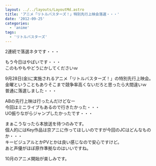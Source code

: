 ```yaml
---
layout: ../../layouts/LayoutMd.astro
title: 'アニメ「リトルバスターズ！」特別先行上映会落選・・・'
date: '2012-09-25'
categories:
  - 'anime'
tags:
  - 'リトルバスターズ'
---
```


2連続で落選ネタです・・・

もう今日はやばいです・・・  
このもやもやどうにかしてくださいｗ

9月28日(金)に実施されるアニメ「リトルバスターズ！」の特別先行上映会。  
金曜ということもありそこまで競争率高くないだろと思ったら大間違いｗ  
普通に落選しました・・・

ABの先行上映は行ったんだけどなー  
今回はミニライブもあるので行きたかった・・・  
UO振りながらジャンプしたかったです・・・

まぁこうなったら本放送を待つのみです。  
個人的にはKey作品は京アニに作ってほしいのですが今回のJCはどんなものか・・・  
キービジュアルとかPVとかは良い感じなので安心ですけど。  
あと声優がほぼ原作準拠なのはいいですね。

10月のアニメ開始が楽しみです。
